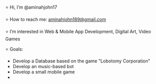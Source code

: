⭐ Hi, I’m @aminahjohn17

⭐ How to reach me: aminahjohn189@gmail.com

⭐ I’m interested in Web & Mobile App Development, Digital Art, Video Games

⭐ Goals: 
  - Develop a Database based on the game "Lobotomy Corporation"
  - Develop an music-based bot
  - Develop a small mobile game
  -

<!---
aminahjohn17/aminahjohn17 is a ✨ special ✨ repository because its `README.md` (this file) appears on your GitHub profile.
You can click the Preview link to take a look at your changes.
--->
